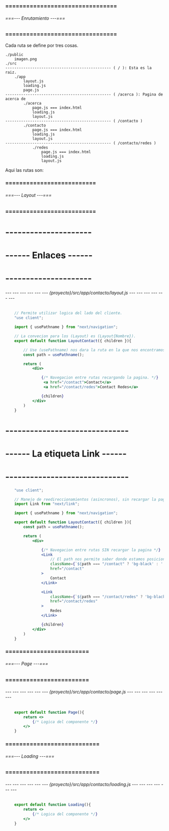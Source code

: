 ### ================================ ###
###### ===--- Enrutamiento ---=== ######
### ================================ ###

Cada ruta se define por tres cosas.
<!--
	--- Una carpeta con el nombre de la ruta.
	--- Un archivo llamado (page.js) que es como el (index.html) de esa ruta.
	--- Y si quieres un (layout.js) que define el layout que tendras todas las paginas 
		desde esa ruta hacia abajo, de sus demas rutas.
-->

	./public
		imagen.png
	./src
	----------------------------------------------- ( / ): Esta es la raiz.
		./app
			layout.js
			loading.js
			page.js
	----------------------------------------------- ( /acerca ): Pagina de acerca de
			./acerca
				page.js === index.html
				loading.js
				layout.js
	----------------------------------------------- ( /contacto )
			./contacto
				page.js === index.html
				loading.js
				layout.js
	----------------------------------------------- ( /contacto/redes )
				./redes
					page.js === index.html
					loading.js
					layout.js

Aqui las rutas son: 
<!--
	--- / === {proyecto}/src/app/page.js
	--- /acerca === {proyecto}/src/app/acerca/page.js
	--- /contacto === {proyecto}/src/app/contacto/page.js
	--- /contacto/redes === {proyecto}/src/app/contacto/redes/page.js
-->

<!-- Asi de definen las rutas que puedes visitar en tu proyecto. -->

### ========================== ###
###### ===--- Layout ---=== ######
### ========================== ###

# --------------------- #
# ------ Enlaces ------ #
# --------------------- #

###### --- --- --- --- --- --- {proyecto}/src/app/contacto/layout.js --- --- --- --- --- --- ######

<!-- Este archivo (RootLayout) es el que afecta a todas las paginas, 
pero cada pagina puede tener su propio layout. -->

```jsx
	// Permite utilizar logica del lado del cliente.
	"use client";

	import { usePathname } from "next/navigation";

	// La convecion para los (Layout) es (Layout{Nombre}).
	export default function LayoutContact({ children }){

		// Use (usePathname) nos dara la ruta en la que nos encontramos.
	    const path = usePathname();

	    return (
	        <div>

	        	{/* Navegacion entre rutas recargando la pagina. */}
                 <a href="/contact">Contact</a>
                 <a href="/contact/redes">Contact Redes</a>

	            {children}
	        </div>
	    )
	}
```

# ------------------------------ #
# ------ La etiqueta Link ------ #
# ------------------------------ #

```jsx
	"use client";

	// Manejo de reedireccionamientos (asincronos), sin recargar la pagina.
	import Link from "next/link";

	import { usePathname } from "next/navigation";

	export default function LayoutContact({ children }){
	    const path = usePathname();

	    return (
	        <div>

	        	{/* Navegacion entre rutas SIN recargar la pagina */}
                <Link 
                	// El path nos permite saber donde estamos posicionados
                	className={`${path === "/contact" ? 'bg-black' : ''}`} 
                	href="/contact"
                >
                	Contact
                </Link>

                <Link 
                	className={`${path === "/contact/redes" ? 'bg-black' : ''}`} 
                	href="/contact/redes"
                >
                	Redes
                </Link>

	            {children}
	        </div>
	    )
	}
```

### ======================== ###
###### ===--- Page ---=== ######
### ======================== ###

<!-- La (page) funciona como el (index.html) cuando el usuario visita la ruta. -->

###### --- --- --- --- --- --- {proyecto}/src/app/contacto/page.js --- --- --- --- --- --- ######

```jsx
	export default function Page(){
	    return <>
	    	{/* Logica del componente */}
	    </>
	}
```

### =========================== ###
###### ===--- Loading ---=== ######
### =========================== ###

<!-- La (loading) sera tomada cuando el componente (page) se encuentra 
cargandose y todavia no se muestra al cliente. -->

###### --- --- --- --- --- --- {proyecto}/src/app/contacto/loading.js --- --- --- --- --- --- ######

```jsx
	export default function Loading(){
	    return <>
	    	{/* Logica del componente */}
	    </>
	}
```